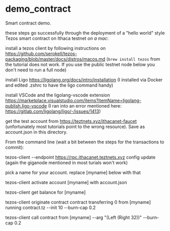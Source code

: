 # demo_contract

Smart contract demo. 

these steps go successfully through the deployment of a "hello world" style Tezos smart contract on Ithaca testnet *on a mac*:

install a tezos client by following instructions on https://github.com/serokell/tezos-packaging/blob/master/docs/distros/macos.md (`brew install tezos` from the tutorial does not work. If you use the public testnet node below you don't need to run a full node) 

install Ligo https://ligolang.org/docs/intro/installation (I installed via Docker and edited .zshrc to have the ligo command handy)

install VSCode and the ligolang-vscode extension https://marketplace.visualstudio.com/items?itemName=ligolang-publish.ligo-vscode (I ran into an error mentioned here: https://gitlab.com/ligolang/ligo/-/issues/1413)

get the test account from https://teztnets.xyz/ithacanet-faucet (unfortunately most tutorials point to the wrong resource). Save as account.json in this directory. 

From the command line (wait a bit between the steps for the transactions to commit): 

tezos-client --endpoint https://rpc.ithacanet.teztnets.xyz config update (again the giganode mentioned in most turials won't work)

pick a name for your account. replace [myname] below with that

tezos-client activate account [myname] with account.json

tezos-client get balance for [myname]

tezos-client originate contract contract transferring 0 from [myname] running contract.tz --init 10 --burn-cap 0.2

tezos-client call contract from [myname] --arg "(Left (Right 32))" --burn-cap 0.2  